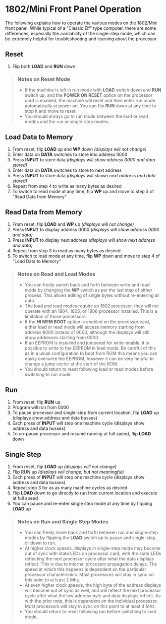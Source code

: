
# 1802/Mini Front Panel Operation

The following explains how to operate the various modes on the 1802/Mini front panel. While typical of a "Classic Elf" type computer, there are some differences, especially the availability of the single-step mode, which can be extremely helpful for troubleshooting and learning about the processor.

## Reset
  1. Flip both **LOAD** and **RUN** down

> ### Notes on Reset Mode
> * If the machine is left in run mode with **LOAD** switch down and **RUN** switch up, and the **POWER ON RESET** option on the processor card is enabled, the machine will reset and then enter run mode automatically at power on. You can flip **RUN** down at any time to stop it and move to reset.
> * You should always go to run mode between the load or read modes and the run or single-step modes.

## Load Data to Memory
  1. From reset, flip **LOAD** up and **WP** down _(displays will not change)_
  2. Enter data on **DATA** switches to store into address 0000
  3. Press **INPUT** to store data _(displays will show address 0000 and data stored)_
  4. Enter data on **DATA** switches to store to next address
  5. Press **INPUT** to store data _(displays will shown next address and data stored)_
  6. Repeat from step 4 to write as many bytes as desired
  7. To switch to read mode at any time, flip **WP** up and move to step 3 of "Read Data from Memory"

## Read Data from Memory
  1. From reset, flip **LOAD** and **WP** up _(displays will not change)_
  2. Press **INPUT** to display address 0000 _(displays will show address 0000 and data)_
  3. Press **INPUT** to display next address _(displays will show next address and data)_
  4. Repeat from step 3 to read as many bytes as desired
  5. To switch to load mode at any time, flip **WP** down and move to step 4 of "Load Data to Memory"

> ### Notes on Read and Load Modes
> *  You can freely switch back and forth between write and read mode by changing the **WP** switch as per the last step of either process. This allows editing of single bytes without re-entering all data.
> *  The load and read modes require an 1802 processor, they will not operate with an 1804, 1805, or 1806 processor installed. This is a limitation of those processors.
> *  If the **HI MEM BOOT** option is enabled on the processor card, either load or read mode will access memory starting from address 8000 instead of 0000, although the displays will still show addresses starting from 0000.
> *  If an EEPROM is installed and jumpered for write-enable, it is possible to write to the EEPROM in load mode. Be careful of this as in a usual configuration to boot from ROM this means you can easily overwrite the EEPROM, however it can be very helpful to change a jump vector at the start of the ROM.
> *  You should return to reset following load or read modes before switching to run mode.

## Run
  1. From reset, flip **RUN** up
  2. Program will run from 0000
  3. To pause processor and single-step from current location, flip **LOAD** up (displays show address and data busses)
  4. Each press of **INPUT** will step one machine cycle (displays show address and data busses)
  5. To un-pause processor and resume running at full speed, flip **LOAD** down

## Single Step
  1. From reset, flip **LOAD** up _(displays will not change)_
  2. Flip RUN up _(displays will change, but not meaningful)_
  3. Each press of **INPUT** will step one machine cycle (displays show address and data busses)
  4. Repeat step 3 for as as many machine cycles as desired
  5. Flip **LOAD** down to go directly to run from current location and execute at full speed
  6. You can pause and re-enter single step mode at any time by flipping **LOAD** up

> ### Notes on Run and Single Step Modes
> * You can freely move back and forth between run and single-step modes by flipping the **LOAD** switch up to pause and single-step, or down to run.
> * At higher clock speeds, displays in single-step mode may become out of sync with state LEDs on processor card, with the state LEDs reflecting the next processor cycle after what the data displays reflect. This is due to internal processor propagation delays. The speed at which this happens is dependent on the particular processor characteristics. Most processors will stay in sync on this point to at least 2 Mhz.
> * At even higher clock speeds, the high byte of the address displays will become out of sync as well, and will reflect the next processor cycle after what the low address byte and data displays reflect. As with the prior note, this is dependent on the individual processor. Most processors will stay in sync on this point to at least 4 Mhz.
> * You should return to reset following run before switching to load mode.

